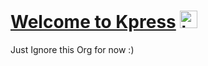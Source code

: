 
# [Welcome to Kpress](https://raw.githubusercontent.com/ru44/How-to-break-the-law/main/HelloWorld.js) <img src="https://user-images.githubusercontent.com/1303154/88677602-1635ba80-d120-11ea-84d8-d263ba5fc3c0.gif" width="28px" alt="hi">

Just Ignore this Org for now :)

[website]: https://cliuno.github.io
[Telegram]: https://t.me/RuM_Y
